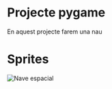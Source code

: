 # Projecte pygame

En aquest projecte farem una nau

# Sprites

![Nave espacial](nave_espacial.avif)
